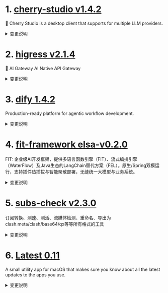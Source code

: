 
# 1. [cherry-studio v1.4.2](https://github.com/CherryHQ/cherry-studio/releases/tag/v1.4.2)  
🍒 Cherry Studio is a desktop client that supports for multiple LLM providers.
<details>
<summary>变更说明</summary>

## What's Changed

- 划词助手：支持文本选择快捷键、开关快捷键、思考块支持和引用功能
- 复制功能：新增纯文本复制（去除Markdown格式符号）
- 知识库：支持设置向量维度，修复Ollama分数错误和维度编辑问题
- 多语言：增加模型名称多语言提示和翻译源语言手动选择
- 文件管理：修复主题/消息删除时文件未清理问题，优化文件选择流程
- 模型：修复Gemini模型推理预算、Voyage AI嵌入问题和DeepSeek翻译模型更新
- 图像功能：统一图片查看器，支持Base64图片渲染，修复图片预览相关问题
- UI：实现标签折叠/拖拽排序，修复气泡溢出，增加引文索引显示

* fix(SelectionAssistant): ignore CtrlKey mode when ctrl+click  
* fix(SelectionToolbar): prevent CSS updates in settings page  
* fix(OpenAIProvider): ensure tool_calls are only yielded when present  
* feat: enable rendering and download of inline base64-encoded images  
* refactor(CodePreview): improve the triggering timing for highlighting  
* perf: improve responsiveness on streaming formulas  
* hotfix: gemini-2.5-pro-preview-06-05 using error  
* fix(Inputbar): fix textarea expansion and collapse issues with long text (CherryHQ)  
* fix(SelectionAssistant): support selection when alt key pressed  
* refactor(SelectionToolbar): add transition effects to action buttons  
* fix(SelectionToolbar): prevent dragging the demo  
* fix(SelectionAssistant): default disabled  
* fix(Inputbar): remove unnecessary flex properties from Inputbar styles  
* hotfix: enhance OpenAI stream handling and error management  
* feat: add set feed url functionality for early access  
* feat(SelectionAssistant): add the "quote" action  
* refactor: unified image viewer with integrated context menu  
* fix: message editor doesn't resize  
* fix: set thinking budget to 0 for gemini-2.5-flash when reasoning effort is off  
* fix: couldn't edit text when sent file-only message  
* fix: set message translate dropdown height  
* fix: update silicon docs and models  
* feat(restoreFromWebdav): make credentials and path optional  
* fix: voyage ai can't be used on text embedding  
* fix: update default translate model to deepseek-v3  
* refactor: better semantic of obsidian export options  
* 增加自动更新文档中版本号的github workflow  
* Feature/dmxapi_images_to_image  
* fix: prevent emoji picker from closing unexpectedly with IME  
* fix: Implement label folding, drag-and-drop sorting of assistants within labels, and drag-and-drop sorting of labels  
* fix(BackupManager): add content length to WebDAV file upload options  
* fix(migrate): old translateModel incorrect  
* fix: streamline file selection and ensure deletion of topic-related f…  
* fix: update README files to enhance navigation and add project badges  
* feat: add prompt variables description  
* fix: ollama embedding knowledge query score always 100%  
* fix: add Youdao and Nomic logos to model logo mapping  
* fix: check if embedding is base64 encoded before convert it to float …  
* feat: enhance unresponsive renderer handling and crash reporting  
* refactor: use CodeEditor for customizing css  
* feat(SelectionAssistant): support thinking block in action window  
* fix: fix waring in usetags  
* fix: shouldn't edit embedding dimension on existing knowledge base  
* 翻译功能增加手动选择源语言的选项  
* Fix: bubble-style unnecessary menu background (Plan D)  
* feat: add citation index to show  
* fix: bubble overflow patch  
* fix(SelectionAssistant): reduce Copy conflict  
* feat(i18n): add tooltips for model name in multiple languages  
* Feat: Allows setting the vector dimension of the knowledge base embedding model  
* fix(SelectionAssistant): improve auto-scroll behavior in action window  
* feat(SelectionAssistant): shortcut key to toggle on/off  
* fix: readme twitter link error  
* feat: add plain text copy functionality for messages and topics. 添加了复制纯文本的功能（去除Markdown格式符号）  
* feat(SelectionAssistant): add shortcut for selecting text   
* fix(SelectionAssistant): shortcut in mac and running handling  

## New Contributors
*  made their first contribution in 
*  made their first contribution in 
*  made their first contribution in 
*  made their first contribution in 

**Full Changelog**:   

</details>

# 2. [higress v2.1.4](https://github.com/alibaba/higress/releases/tag/v2.1.4)  
🤖 AI Gateway AI Native API Gateway
<details>
<summary>变更说明</summary>

## What's Changed
* feat(ai-proxy): support Amazon Bedrock Image Generation  
* fix: Fix the incorrect rewrite config generated for Nacos 3 MCP Servers  
* feat: update translate-readme action  
* fix: Remove the Authorization request header when using AI-proxy to proxy Gemini  
* fix : fix issue   
* Add test translation workflow  
* mcp server support API auth through OAS3 `security schemes`  
* Fix : add fail strategy for wasmplugin generated by mcp server  
* fix: modify log level WARN -> DEBUG in key-auth plugin  
* fix proxy-wasm-cpp-sdk  
* feat: Supports recording request header, request body, response header and response body information in the access log  
* feat(mcp-server): add HackMD mcp server  
* add mcp service  shebao tools  
* feat: Add a github action to copy CRD definitions from api folder to helm folder  
* feat:  allow skipping higress dev image build during wasmplugin e2e tests  
* feat: Refactor mcpServer.matchList config generation logic  
* add info log of ai-search plugin  
* fix(ai-proxy): URL encode model name in Bedrock requests  
* feat(ai-proxy): add doubao Image Generation support  
* feat: cluster-key-rate-limit support setting global rate limit thresholds for routes​  
* feat(ai-proxy): support OpenAI-compatible image and audio model Mapping  
* fix: set "EnableSemanticCachefalse" to false when no vector configured in ai-cache  
* feat(ai-proxy): add batches & files support  
* feat: support dify ai-proxy e2e test || feat: support diify ai-proxy e2e test  
* fix content-length header not remove in ai-search plugin  
* feat(ai-proxy): add modelMapping regexp support  
* feat(ai-proxy): Fixed the issue that the API pass-through path error does not support openaiCustomUrl after openai is configured.  
* feat(frontend-gray): Add uniqueGrayTag configuration detection  
* feat(ai-proxy): add models & image generation support for gemini  
* feat(ai-proxy): support Google Cloud Vertex  
* add upstream override wasm abi  
* feat(ai-proxy): Add Claude image understanding and Tools calling capabilities  
* fix: refactored mcp server auto discovery logic and fix some issue  
* fix : fix credential process logic for nacos mcp util and add ut for it  
* fix: Support mixing line breaks in a single SSE response  
* Update CRD file in the helm folder  

## New Contributors
*  made their first contribution in 
*  made their first contribution in 
*  made their first contribution in 
*  made their first contribution in 
*  made their first contribution in 

**Full Changelog**:   

</details>

# 3. [dify 1.4.2](https://github.com/langgenius/dify/releases/tag/1.4.2)  
Production-ready platform for agentic workflow development.
<details>
<summary>变更说明</summary>

## 🚀 What's New in v1.4.2?

We've packed v1.4.2 with usability upgrades, polished features, and stability enhancements. Check out what's new:

### 🌟 New Features & Improvements

- **Smarter Webapp Inputs**: Automatically fill hidden fields using URL parameters , 
  
- **Efficient Document Extraction**: Faster, streamlined processing for Excel and CSV files , thanks to 
  
- **Marketplace UI Update**: Easier browsing with improved sorting for app types , courtesy of 

- **Personalized Chatbot UX**: Chat input placeholder now dynamically displays your bot's name , thanks to 

- **Robust File Uploads**: Addressed issues with multiple file extension mappings , 

- **Advanced Knowledge Base API Features**:
  - Refined metadata filtering for precise querying. Targeted searches using chunk IDs , 
  - Improved tagging and dataset binding capabilities , thanks to 

- **Weave Tracing & W&B Integration**: Enhanced support for dedicated cloud instances for better operations monitoring , from 

### 🔒 Security Updates

- **Flask-Cors Upgrade**: Enhanced security by updating to the latest Flask-Cors version , 

### 🐛 Bug Fixes

- **Resolved 401 Errors**:
  - Smooth parallel workflow execution .
  - Fixed authentication issues in `workflow_as_tool` .
  - Eliminated backward invoke errors .
  All thanks to 

- **Agent Node Refinements**:
  - Corrected enum syntax for Python 3.11 , 
  - Improved handling of long tokens in LLM invocation , 

- **Annotation API Fix**: Restored the missing `end_user` argument , courtesy of 

- **Docker Environment Corrections**: Fixed erroneous handling of environment variables , 

- **Code Node & Trace Management**:
  - Enhanced array validation in code nodes , 
  - `app_id` now included in TraceTasks for better management , thanks to 

- **HTTP Node Reliability**: Corrected curl operations using `--data` , 

- **Memory Leak Prevention**: Fixed Celery worker leaks ensuring jobs close correctly , 

- **Improved Housekeeping Command**: Now preserves avatar images and app icons correctly , thanks to 

- **Email Invitation Fixes**: SMTP authentication errors resolved , 

- **Consistent App Tagging**: Resolved app tag update issues , 

- **Markdown Rendering Fixes**: Ensured abbreviations display properly in react-markdown , 

- **LLM Node Image Parsing**: Improved reliability for single-step executions with images , 

- **Restored Agent Moderation**: Functionality fully restored , 

- **Plugin Extension Performance**: Restored responsiveness and speed , 

- **Question Classifier Stability**: Executions now error-free , thanks to 

- **Enhanced Web UX**: Single-run modals now auto-dismiss for better usability , 

Enjoy these improvements and a smoother, more stable experience! 🚀

---

## Upgrade Guide

### Docker Compose Deployments

1. Back up your customized docker-compose YAML file (optional)

   ```bash
   cd docker
   cp docker-compose.yaml docker-compose.yaml.$(date +%s).bak
   ```

2. Get the latest code from the main branch

   ```bash
   git checkout main
   git pull origin main
   ```

3. Stop the service. Please execute in the docker directory

   ```bash
   docker compose down
   ```

4. Back up data

   ```bash
   tar -cvf volumes-$(date +%s).tgz volumes
   ```

5. Upgrade services

   ```bash
   docker compose up -d
   ```

### Source Code Deployments

1. Stop the API server, Worker, and Web frontend Server.

2. Get the latest code from the release branch:

   ```bash
   git checkout 1.4.2
   ```

3. Update Python dependencies:

   ```bash
   cd api
   uv sync
   ```

7. Then, let's run the migration script:

   ```bash
   uv run flask db upgrade
   ```

8. Finally, run the API server, Worker, and Web frontend Server again.

---

## What's Changed
* update img  
* Chore/update img  
* chore: enchance the copywriting of tool  
* fix: i18n auto run failed  
* fix: Enhances tenant ID handling in telemetry  
* [Observability] Add type check and try-except in otel  
* fix(workflow): fetch user failed when workflow run in parallel mode  
* fix: Instance <Account> is not bound to a Session  
* fix: reset password page dark style  
* Fixes some i18n(ko) translations.  
* fix(http): force multipart/form-data even without files  
* fix: workflow plugins list update  
* feat(agent_node): ensure that the enum-checking syntax is compatible with Python 3.11.  
* fix: register user model to current_user in backward invoke.  
* Fix/branding broken  
* fix: inner invoke llm token too long  
* chore: remove agent turn limits  
* docs: Update PR template to emphasize guidelines and issue linking  
* fix: show 'reset brand' button after set branding image  
* fix: apps/annotation missing 1 required positional argument: 'end_user'  
* fix: wrong env usage in middleware  
* chore: improve error logging for requests to plugin daemon  
* fix: handle values in output arrays for CodeNode transformation  
* tests: Removes outdated marketplace download test  
* refactor: Remove db from cycle manager  
* refactor(workflow): Rename NodeRunMetadataKey to WorkflowNodeExecutionMetadataKey  
* refactor(workflow): Rename workflow node execution models  
* fix(models): WorkflowRun's total_steps and exceptions_count mismatch with database  
* fix(ops_trace_manager): Adds app_id to TraceTask initialization  
* chore: Colorize new OpenAI LLM versions  
* Feat/15534 support replacing the bot in chat input placeholder with the bots name  
* fix: import from curl not work for --data  
* chore: translate i18n files  
* refactor(api/core/workflow/enums): Rename WORKFLOW_RUN_ID to WORKFLOW_EXECUTION_ID  
* fix: some display error in dark mode  
* Refactor/markdown component split  
* fix(json-schema-editor): Add container reference for resize observer in CodeEditor; Update language hook and help doc URL in JsonSchemaConfig  
* fix: drop some type fixme  
* Refactor/message cycle manage and knowledge retrieval  
* fix celery job not closed issue  
* Improve CONVERSATION_TITLE_PROMPT to correctly handle Japanese and input  
* update knowledge base api  
* Add APIs for Knowledge Base Tag Management and Dataset Binding  
* fix: resolve unstable scrolling in workflow debug panel with multiple input fields   
* fix: agent app tool update  
* Amend color typo  
* fix: fetch tenant_id in other trace providers besides langfuse  
* fix: the plugin order is not the same as passed to api in DSL  
* fix(housekeeping): exclude files that are used as app icons or avatar images from being removed  
* nacos config init , and force add ts parms.  
* fix ts5097  
* check zilliz cloud of full-text search  
* Fixes : Allow $ref in parameter for custom tools  
* Fix : Force header in custom tool be string  
* fix: ensure proper conversation role alternation for vLLM   
* fix:  When elasticsearch is used as the vector database, the Retrieval Test fails to filter the data after setting the Score Threshold, and the score of the recalled results is empty  
* Fix/dark theme style issues  
* fix: agent thought replaced by response text  
* chore: update pnpm version to 10.11.1   
* refactor: Replaces direct DB session usage with context managers  
* fix: Upgrade Flask-Cors  
* refactor: Removes unused LLMMode value_of method  
* fix: Ensure model config integrity in retrieval processes  
* fixes   
* ♻️ refactor(middleware): remove duplicate CSP header assignment  
* chore: prepare the plugin daemon base url to yarl URL ahead intstead of in every invocation  
* Revert "♻️ refactor(middleware): remove duplicate CSP header assignment"  
* fix: variable aggregator with group and file raise exception  
* fix: ensure newlines around think tags for proper markdown rendering  
* refactor: Removes tenant ID check from rate limit logic  
* fix: unable to upload custom file in case of incorrect inffered by multiple extensions mapped from mime type with filename extension hints  
* fix: adjust sticky header properties in Container component  
* fix: update app tag error  
* fix: autocorrect everything in web  
* raise error when process_rule is required but missing  
* chore: fix some security issues in markdown  
* fix: plugin update redcorner mark display incorrect  
* chore: ensure web code consistency by applying `pnpm fix`  
* feat: plugin storage support volcengine tos  
* fix(markdown): Ensure abbr: links render correctly in react-markdown v9+  
* Feat/queue monitor  
* refactor: Improve model status handling and structured output  
* feat: allow fill inputs from url params  
* assign dataset indexing_technique to args if not explicitly provided  
* fix(llm_node): update file variable mapping to use vision configs  
* Fix 500 error  
* Fix/webapp access scope  
* fix: the locale format  
* Update template.zh.mdx-fix document update metadata body param  
* Add vscode debugger  
* chore: translate i18n files  
* fix: update text_to_audio method to send data as JSON  
* fix: agent moderation not working  
* A more concise and effective extractor for excel and csv files  
* Fix: style of radio checked  
* feat: reorder app types  
* Fix builtin_providers for tools.  
* fix: opensearch fulltext search with metadata filtering dsl error  
* fix(inner_api/plugin/wraps): refresh user model after creation in get user function  
* chore: bump uv to 0.7.x  
* fix: opensearch metadata filtering returns empty  
* chore: remove repeat public api and service api panel  
* chore: replace pseudo-random generators with secrets module  
* feat: add browser list  
* chore: chart panel ui enhance  
* fix: opensearch vector search falls back to keyword search  
* fix: missing bot name in orchestrate  
* feat(api): Adjust `WorkflowDraftVariable` and `WorkflowNodeExecutionModel`  
* Add support for W&B dedicated cloud instances in Weave tracing integration  
* fix: clean up two unreachable code  
* Fix/webapp no permission page  
* fix: some dark mode display incorrect  
* Feat/webapp verified sso main  
* refactor(DSL imports): using organization/name/version to fetch DSL dependencies.   
* fix(api): Resolve error encountered when executing `QuestionClassifieNode`  
* refactor(api): Decouple `ParameterExtractorNode` from `LLMNode`  
* fix(web): optimize prompt change logic for LLM nodes   
* fix auto metadata filter  
* chore: update plugin publish link text  
* chore: bump mypy to 1.16  
* fix: only enterprise version request app access mode  
* refactor: replace compact response generation with length-prefixed response for backwards invocation api  
* chore(package): Bump version to 1.4.2  

## New Contributors
*  made their first contribution in 
*  made their first contribution in 
*  made their first contribution in 
*  made their first contribution in 
*  made their first contribution in 
*  made their first contribution in 
*  made their first contribution in 
*  made their first contribution in 
*  made their first contribution in 
*  made their first contribution in 
*  made their first contribution in 

**Full Changelog**:   

</details>

# 4. [fit-framework elsa-v0.2.0](https://github.com/ModelEngine-Group/fit-framework/releases/tag/elsa-v0.2.0)  
FIT: 企业级AI开发框架，提供多语言函数引擎（FIT）、流式编排引擎（WaterFlow）及Java生态的LangChain替代方案（FEL）。原生/Spring双模运行，支持插件热插拔与智能聚散部署，无缝统一大模型与业务系统。
<details>
<summary>变更说明</summary>

## 🌟 Overview

This release introduces **parallel node features**, **UI optimizations**, **file extraction improvements**, and **critical bug fixes** for stability and usability.

## 🔍 What's Changed

### 🚀 Features

- [elsa] 并行节点特性添加  
- feat: Add readOnly mode to JadeFlowEntry for history view  

### ✨ Enhancements

- [elsa] 大模型节点模型下拉框宽度自适应  
- [elsa] elsa-react打包添加翻译文件  
- [elsa] 添加README  
- [elsa] 知识检索节点参数修改  
- [elsa] enhance reference-type config protection  

### ✅ Bug Fixes

- [elsa] 序列化保存改同步  
- [elsa] 隐藏文件提取节点中的提取说明配置,避免引起歧义  
- [elsa] Bug Fixes: Address UI Dropdown Resize, Knowledge Graph Updates, and GraphOperator.js Stability  
- [elsa] ci: fix version branch regex matching  
- [elsa] fix(GraphOperator): optimize single-key update handling  
- fix(ConnectorProvider): Sync connector name changes with connected lines  
- [elsa] fix(OutputVariableRow): preserve data type when switching from Reference to Input  
- [elsa] fix(JadeObservableOutput): conditionally render description column to avoid empty space  
- [elsa] fix(JadeReferenceTreeSelect): Force reference updates on same selection  

**Full Changelog**: elsa-v0.1.0...elsa-v0.2.0

## 📌 Summary

### 1. New Features & Improvements

- Parallel Node Support : Added parallel execution capabilities for workflow nodes.
- Dynamic UI Adjustments : Model selection dropdown now auto-adjusts width for better readability.
- Localization Support : Added translation files for `elsa-react` builds.
- Knowledge Retrieval Node Updates : Modified parameters for improved functionality.
- Read-Only Mode for Flow History : Enabled non-editable view for historical workflow inspection.

### 2. Critical Fixes & Stability

- Synchronous Serialization : Changed serialization to synchronous to prevent state corruption.
- File Extraction Clarity : Removed ambiguous extraction instructions from file nodes.
- Connector Sync Fix : Ensured connector name changes propagate to connected lines.
- Data Type Preservation : Fixed data type loss when switching variable modes.
- UI Optimization : Eliminated empty space in description columns.
- Reference Update Reliability : Forced updates on repeated selections in `JadeReferenceTreeSelect`.

### 3. Documentation & Maintenance

- Added README : Improved project documentation for better onboarding.

### 4. Knowledge Retrieval Node Refactor

- **Breaking Change**: Removed deprecated `userId` parameter in favor of `knowledgeConfigId` for improved traceability.
- Added `DEFAULT_KNOWLEDGE_RETRIEVAL_NODE_KNOWLEDGE_CONFIG_ID` constant.
- Upgraded `UpdateGroupIdReducer` to `UpdateGroupIdAndConfigIdReducer` for synchronized updates of `groupId` and `knowledgeConfigId`.

### 5. UI/UX Improvements

- **Model Selection Dropdown**: Now dynamically adjusts width based on content length via `dropdownMatchSelectWidth={false}`.

### 6. GraphOperator Enhancements

- **Auto-Creation**: The `update` method now automatically initializes missing config paths.
- **Type Inference**: New `getTypeFromUpdates` utility infers data types (String, Array, Object, etc.) from input.

### **7. CI/CD Fixes**

- **Branch Matching**: Fixed regex to correctly target version branches (e.g., `elsa-0.1.x`). Escaped decimal points in patterns.

## ⚠️ **Breaking Changes**

- **Migration Required**: Existing flows using`userId`must switch to`knowledgeConfigId`.
- **CI/CD Compliance**: Version branches must follow `elsa-{major}.{minor}.x` format (e.g., `elsa-0.1.x`).
- **Serialization Behavior** : Now synchronous—ensure dependent code handles blocking operations.
- **File Extraction Node** : Extraction instructions removed; update any dependent configurations.

## ❤️ **Contributors**

Special thanks to all contributors for this release:

     

</details>

# 5. [subs-check v2.3.0](https://github.com/beck-8/subs-check/releases/tag/v2.3.0)  
订阅转换、测速、测活、流媒体检测、重命名、导出为clash.meta/clash/base64/qx等等所有格式的工具
<details>
<summary>变更说明</summary>

合并了佬的一个PR，可以看到订阅链接的失败情况，失败节点超过80%就会打印日志出来

---
subs-check 问题沟通、使用交流渠道：
## Changelog
* 3f4cc46140af632fb8cb7114e1ad48da04ff800d feat(proxy): 为节点添加订阅链接来源并检查成功率
* 5edbb999f03550bcbb188de6d4568b84f1960496 fix
* dadc7075d584d2941b84a7d6dfb2fbcb0053d2e8 op: add get debug log

  

</details>

# 6. [Latest 0.11](https://github.com/mangerlahn/Latest/releases/tag/0.11)  
A small utility app for macOS that makes sure you know about all the latest updates to the apps you use.
<details>
<summary>变更说明</summary>

#### New features
- Select custom locations to check for apps
- Latest now clearly distinguishes between apps with full support and those with limited support. The latter are not shown by default, but can be enabled in Settings.
- Added an Open action to the File menu. (thanks 

#### Fixes
- Fixed a hang when opening other apps from Latest (thanks 
- Fixed a crash when open Latest without having a working internet connection
- Attempt to fix issues with Latest showing no apps at all
- Ensures Latest correctly restores its window size and position
- Fixed a glitchy progress indicator on macOS 15.4 and later
- Various interface fixes
- Various localization updates (thanks to all the contributors!)

Please note that the minimum supported OS version is now macOS 10.15 Catalina.  

</details>

